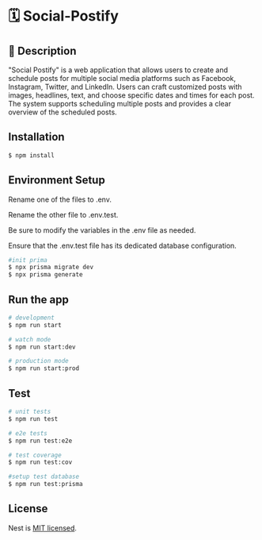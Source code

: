 # 🗓️ Social-Postify

## 📝 Description

"Social Postify" is a web application that allows users to create and schedule posts for multiple social media platforms such as Facebook, Instagram, Twitter, and LinkedIn. Users can craft customized posts with images, headlines, text, and choose specific dates and times for each post. The system supports scheduling multiple posts and provides a clear overview of the scheduled posts.

## Installation

```bash
$ npm install
```

## Environment Setup

Rename one of the files to .env.

Rename the other file to .env.test.

Be sure to modify the variables in the .env file as needed.

Ensure that the .env.test file has its dedicated database configuration.

```bash
#init prima
$ npx prisma migrate dev
$ npx prisma generate
```

## Run the app

```bash
# development
$ npm run start

# watch mode
$ npm run start:dev

# production mode
$ npm run start:prod
```

## Test

```bash
# unit tests
$ npm run test

# e2e tests
$ npm run test:e2e

# test coverage
$ npm run test:cov

#setup test database
$ npm run test:prisma
```

## License

Nest is [MIT licensed](LICENSE).
